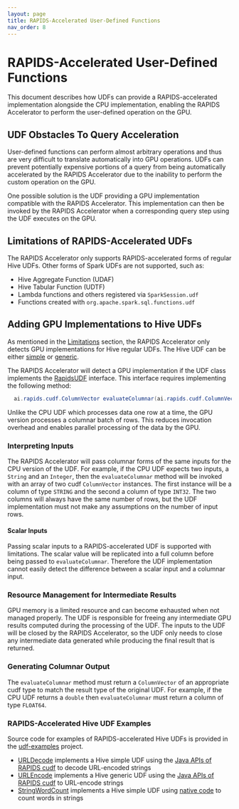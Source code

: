 ```yaml
---
layout: page
title: RAPIDS-Accelerated User-Defined Functions
nav_order: 8
---
```

# RAPIDS-Accelerated User-Defined Functions

This document describes how UDFs can provide a RAPIDS-accelerated
implementation alongside the CPU implementation, enabling the
RAPIDS Accelerator to perform the user-defined operation on the GPU.

## UDF Obstacles To Query Acceleration

User-defined functions can perform almost arbitrary operations and thus are
very difficult to translate automatically into GPU operations. UDFs can
prevent potentially expensive portions of a query from being automatically
accelerated by the RAPIDS Accelerator due to the inability to perform the
custom operation on the GPU.

One possible solution is the UDF providing a GPU implementation compatible
with the RAPIDS Accelerator. This implementation can then be invoked by the
RAPIDS Accelerator when a corresponding query step using the UDF executes
on the GPU.

## Limitations of RAPIDS-Accelerated UDFs

The RAPIDS Accelerator only supports RAPIDS-accelerated forms of regular
Hive UDFs. Other forms of Spark UDFs are not supported, such as:
- Hive Aggregate Function (UDAF)
- Hive Tabular Function (UDTF)
- Lambda functions and others registered via `SparkSession.udf`
- Functions created with `org.apache.spark.sql.functions.udf`

## Adding GPU Implementations to Hive UDFs

As mentioned in the [Limitations](#limitations-of-rapids-accelerated-udfs)
section, the RAPIDS Accelerator only detects GPU implementations for Hive
regular UDFs. The Hive UDF can be either
[simple](https://github.com/apache/hive/blob/cb213d88304034393d68cc31a95be24f5aac62b6/ql/src/java/org/apache/hadoop/hive/ql/exec/UDF.java)
or
[generic](https://github.com/apache/hive/blob/cb213d88304034393d68cc31a95be24f5aac62b6/ql/src/java/org/apache/hadoop/hive/ql/udf/generic/GenericUDF.java).

The RAPIDS Accelerator will detect a GPU implementation if the UDF class
implements the
[RapidsUDF](../sql-plugin/src/main/java/com/nvidia/spark/RapidsUDF.java)
interface. This interface requires implementing the following method:

```java
  ai.rapids.cudf.ColumnVector evaluateColumnar(ai.rapids.cudf.ColumnVector... args);
```

Unlike the CPU UDF which processes data one row at a time, the GPU version
processes a columnar batch of rows. This reduces invocation overhead and
enables parallel processing of the data by the GPU.

### Interpreting Inputs

The RAPIDS Accelerator will pass columnar forms of the same inputs for the
CPU version of the UDF. For example, if the CPU UDF expects two inputs, a
`String` and an `Integer`, then the `evaluateColumnar` method will be invoked
with an array of two cudf `ColumnVector` instances. The first instance will
be a column of type `STRING` and the second a column of type `INT32`. The two
columns will always have the same number of rows, but the UDF implementation
must not make any assumptions on the number of input rows.

#### Scalar Inputs

Passing scalar inputs to a RAPIDS-accelerated UDF is supported with
limitations. The scalar value will be replicated into a full column before
being passed to `evaluateColumnar`. Therefore the UDF implementation cannot
easily detect the difference between a scalar input and a columnar input.

### Resource Management for Intermediate Results

GPU memory is a limited resource and can become exhausted when not managed
properly. The UDF is responsible for freeing any intermediate GPU results
computed during the processing of the UDF. The inputs to the UDF will be
closed by the RAPIDS Accelerator, so the UDF only needs to close any
intermediate data generated while producing the final result that is
returned.

### Generating Columnar Output

The `evaluateColumnar` method must return a `ColumnVector` of an appropriate
cudf type to match the result type of the original UDF. For example, if the
CPU UDF returns a `double` then `evaluateColumnar` must return a column of
type `FLOAT64`.

### RAPIDS-Accelerated Hive UDF Examples

Source code for examples of RAPIDS-accelerated Hive UDFs is provided
in the [udf-examples](../udf-examples) project.

- [URLDecode](../udf-examples/src/main/java/com/nvidia/spark/rapids/udf/URLDecode.java)
implements a Hive simple UDF using the
[Java APIs of RAPIDS cudf](https://docs.rapids.ai/api/cudf-java/stable)
to decode URL-encoded strings
- [URLEncode](../udf-examples/src/main/java/com/nvidia/spark/rapids/udf/URLEncode.java)
implements a Hive generic UDF using the
[Java APIs of RAPIDS cudf](https://docs.rapids.ai/api/cudf-java/stable)
to URL-encode strings
- [StringWordCount](../udf-examples/src/main/java/com/nvidia/spark/rapids/udf/StringWordCount.java)
implements a Hive simple UDF using
[native code](../udf-examples/src/main/cpp/src) to count words in strings
